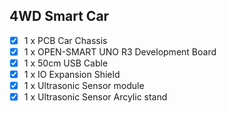 ## 4WD Smart Car

- [x] 1 x PCB Car Chassis
- [x] 1 x OPEN-SMART UNO R3 Development Board
- [x] 1 x 50cm USB Cable
- [x] 1 x IO Expansion Shield
- [x] 1 x Ultrasonic Sensor module
- [x] 1 x Ultrasonic Sensor Arcylic stand
